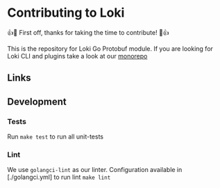 # Contributing to Loki

:+1::tada: First off, thanks for taking the time to contribute! :tada::+1:

This is the repository for Loki Go Protobuf module. If you are looking for Loki CLI and plugins take a look at our [monorepo](https://github.com/pixisai/loki)

## Links

## Development

### Tests

Run `make test` to run all unit-tests

### Lint

We use `golangci-lint` as our linter. Configuration available in [./golangci.yml] to run lint `make lint`
